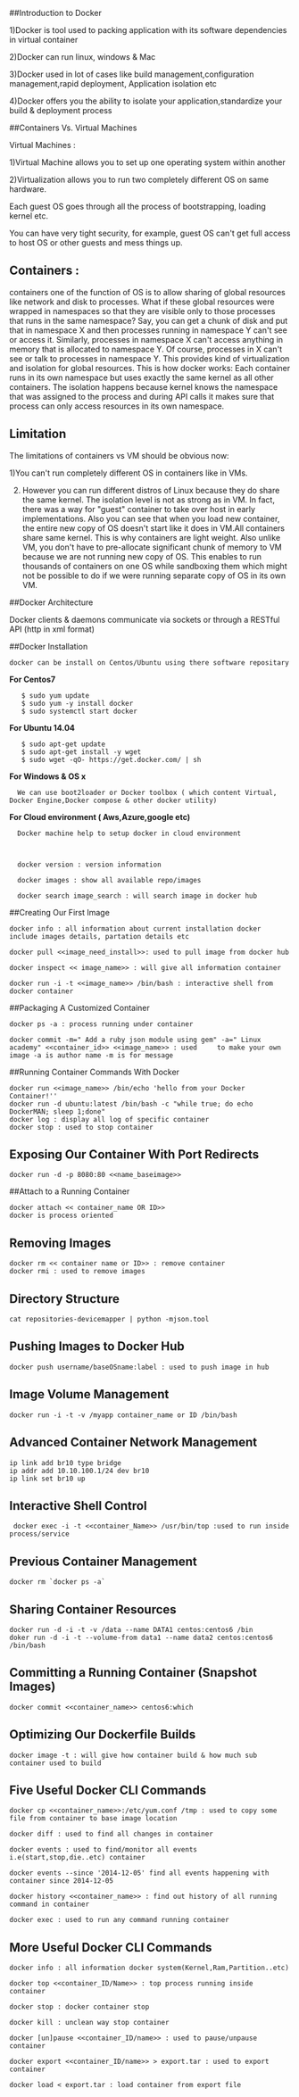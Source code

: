 ##Introduction to Docker

 1)Docker is tool used to packing application with its software dependencies in virtual container
 
 2)Docker can run linux, windows & Mac
 
 3)Docker used in lot of cases like build management,configuration management,rapid deployment, Application isolation etc
 
 4)Docker offers you the ability to isolate your application,standardize your build & deployment process
 
##Containers Vs. Virtual Machines

Virtual Machines :                  

1)Virtual Machine allows you to set up one operating system within another

2)Virtualization allows you to run two completely different OS on same hardware. 

Each guest OS goes through all the process of bootstrapping, loading kernel etc. 

You can have very tight security, for example, guest OS can't get full access to host OS or other guests and mess things up.
		    
## Containers :              
 
 containers one of the function of OS is to allow sharing of global resources like network and disk to processes.
What if these global resources were wrapped in namespaces so that they are visible only to those processes that runs in the same namespace? Say, you can get a chunk of disk and put that in namespace X and then processes running in namespace Y can't see or access it. Similarly, processes in namespace X can't access anything in memory that is allocated to namespace Y. Of course, processes in X can't see or talk to processes in namespace Y. This provides kind of virtualization and isolation for global resources. 
This is how docker works: Each container runs in its own namespace but uses exactly the same kernel as all other containers. 
The isolation happens because kernel knows the namespace that was assigned to the process and during API calls it makes sure that process can only access resources in its own namespace.
            
            
## Limitation

  The limitations of containers vs VM should be obvious now:
  
  1)You can't run completely different OS in containers like in VMs. 

 2) However you can run different distros of Linux because they do share the same kernel. The isolation level is not 	 as strong as in VM. In fact, there was a way for "guest" container to take over host in early implementations. 
    Also you can see that when you load new container, the entire new copy of OS doesn't start like it does in 			VM.All containers share same kernel. This is why containers are light weight. Also unlike VM, you don't have to 	pre-allocate significant chunk of memory to VM because we are not running new copy of OS. 
 	This enables to run thousands of containers on one OS while sandboxing them which might not be possible to do if 	 we were running separate copy of OS in its own VM.


##Docker Architecture

 Docker clients & daemons communicate via sockets or through a RESTful API (http in xml format)

 
##Docker Installation

	docker can be install on Centos/Ubuntu using there software repositary 
    
   **For Centos7**
    
       $ sudo yum update
       $ sudo yum -y install docker
       $ sudo systemctl start docker
     
     
   **For Ubuntu 14.04**
     
       $ sudo apt-get update
       $ sudo apt-get install -y wget
       $ sudo wget -qO- https://get.docker.com/ | sh
    
    
   **For Windows & OS x**
     
      We can use boot2loader or Docker toolbox ( which content Virtual, Docker Engine,Docker compose & other docker utility) 
    
   **For Cloud environment ( Aws,Azure,google etc)**
    
      Docker machine help to setup docker in cloud environment 
    
       
    
      docker version : version information 

      docker images : show all available repo/images

      docker search image_search : will search image in docker hub
    
    

##Creating Our First Image

 	docker info : all information about current installation docker include images details, partation details etc
 	
 	docker pull <<image_need_install>>: used to pull image from docker hub
 	
 	docker inspect << image_name>> : will give all information container
 	
 	docker run -i -t <<image_name>> /bin/bash : interactive shell from docker container

 
##Packaging A Customized Container
	
	docker ps -a : process running under container
 	
 	docker commit -m=" Add a ruby json module using gem" -a=" Linux academy" <<container_id>> <<image_name>> : used 	to make your own image -a is author name -m is for message

 
##Running Container Commands With Docker

 	docker run <<image_name>> /bin/echo 'hello from your Docker Container!''
 	docker run -d ubuntu:latest /bin/bash -c "while true; do echo DockerMAN; sleep 1;done"
 	docker log : display all log of specific container
 	docker stop : used to stop container

## Exposing Our Container With Port Redirects

 	docker run -d -p 8080:80 <<name_baseimage>>
 
##Attach to a Running Container

 	docker attach << container_name OR ID>>
	docker is process oriented

## Removing Images

 	docker rm << container name or ID>> : remove container
 	docker rmi : used to remove images

## Directory Structure

 	cat repositories-devicemapper | python -mjson.tool

## Pushing Images to Docker Hub

 	docker push username/baseOSname:label : used to push image in hub

## Image Volume Management

 	docker run -i -t -v /myapp container_name or ID /bin/bash

## Advanced Container Network Management

 	ip link add br10 type bridge
 	ip addr add 10.10.100.1/24 dev br10
 	ip link set br10 up

## Interactive Shell Control

	 docker exec -i -t <<container_Name>> /usr/bin/top :used to run inside process/service

## Previous Container Management

 	docker rm `docker ps -a`

## Sharing Container Resources

 	docker run -d -i -t -v /data --name DATA1 centos:centos6 /bin
	doker run -d -i -t --volume-from data1 --name data2 centos:centos6 /bin/bash

## Committing a Running Container (Snapshot Images)

 	docker commit <<container_name>> centos6:which

## Optimizing Our Dockerfile Builds

 	docker image -t : will give how container build & how much sub container used to build

## Five Useful Docker CLI Commands

 	docker cp <<container_name>>:/etc/yum.conf /tmp : used to copy some file from container to base image location
 
	docker diff : used to find all changes in container
 
 	docker events : used to find/monitor all events i.e(start,stop,die..etc) container
 
	docker events --since '2014-12-05' find all events happening with container since 2014-12-05
 
 	docker history <<container_name>> : find out history of all running command in container
 
 	docker exec : used to run any command running container

## More Useful Docker CLI Commands

 	docker info : all information docker system(Kernel,Ram,Partition..etc)
 
 	docker top <<container_ID/Name>> : top process running inside container
 
 	docker stop : docker container stop
 
 	docker kill : unclean way stop container
 	
 	docker [un]pause <<container_ID/name>> : used to pause/unpause container

	docker export <<container_ID/name>> > export.tar : used to export container
 	
 	docker load < export.tar : load container from export file
